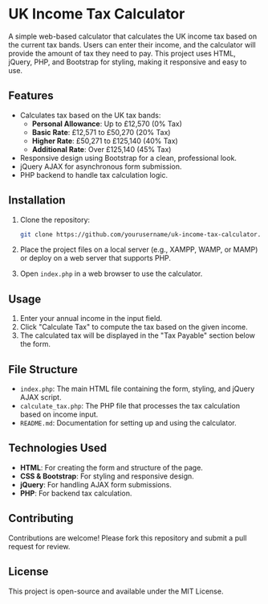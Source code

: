 # UK Income Tax Calculator

A simple web-based calculator that calculates the UK income tax based on the current tax bands. Users can enter their income, and the calculator will provide the amount of tax they need to pay. This project uses HTML, jQuery, PHP, and Bootstrap for styling, making it responsive and easy to use.

## Features

- Calculates tax based on the UK tax bands:
  - **Personal Allowance**: Up to £12,570 (0% Tax)
  - **Basic Rate**: £12,571 to £50,270 (20% Tax)
  - **Higher Rate**: £50,271 to £125,140 (40% Tax)
  - **Additional Rate**: Over £125,140 (45% Tax)
- Responsive design using Bootstrap for a clean, professional look.
- jQuery AJAX for asynchronous form submission.
- PHP backend to handle tax calculation logic.

## Installation

1. Clone the repository:
    ```bash
    git clone https://github.com/yourusername/uk-income-tax-calculator.git
    ```

2. Place the project files on a local server (e.g., XAMPP, WAMP, or MAMP) or deploy on a web server that supports PHP.

3. Open `index.php` in a web browser to use the calculator.

## Usage

1. Enter your annual income in the input field.
2. Click "Calculate Tax" to compute the tax based on the given income.
3. The calculated tax will be displayed in the "Tax Payable" section below the form.

## File Structure

- `index.php`: The main HTML file containing the form, styling, and jQuery AJAX script.
- `calculate_tax.php`: The PHP file that processes the tax calculation based on income input.
- `README.md`: Documentation for setting up and using the calculator.

## Technologies Used

- **HTML**: For creating the form and structure of the page.
- **CSS & Bootstrap**: For styling and responsive design.
- **jQuery**: For handling AJAX form submissions.
- **PHP**: For backend tax calculation.

## Contributing

Contributions are welcome! Please fork this repository and submit a pull request for review.

## License

This project is open-source and available under the MIT License.
